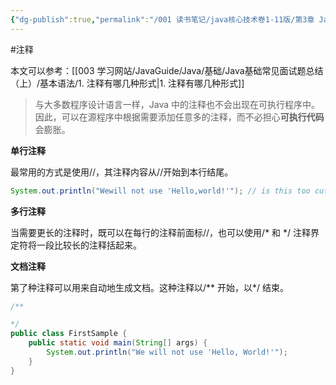 ```yaml
---
{"dg-publish":true,"permalink":"/001 读书笔记/java核心技术卷1-11版/第3章 Java的基本程序设计结构/3.2 注释/3.2 注释/","created":"2024-04-03T15:38:24.707+08:00","updated":"2024-06-01T10:30:12.296+08:00"}
---
```


#注释

本文可以参考：[[003 学习网站/JavaGuide/Java/基础/Java基础常见面试题总结（上）/基本语法/1. 注释有哪几种形式\|1. 注释有哪几种形式]]

>与大多数程序设计语言一样，Java 中的注释也不会出现在可执行程序中。因此，可以在源程序中根据需要添加任意多的注释，而不必担心**可执行代码**会膨胀。

**单行注释**

最常用的方式是使用//，其注释内容从//开始到本行结尾。

```java
System.out.println("Wewill not use 'Hello,world!'"); // is this too cute?
```

**多行注释**

当需要更长的注释时，既可以在每行的注释前面标//，也可以使用/\* 和 \*/ 注释界定符将一段比较长的注释括起来。

**文档注释**

第了种注释可以用来自动地生成文档。这种注释以/** 开始，以*/ 结束。

```java
/**

*/
public class FirstSample {
	public static void main(String[] args) {
		System.out.println("We will not use 'Hello, World!'"); 
	}
}
```